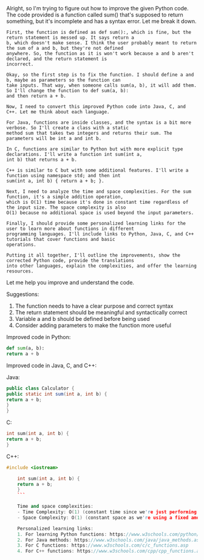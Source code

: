 <think>
    Alright, so I'm trying to figure out how to improve the given Python code. The code provided is a function called
    sum() that's supposed to return something, but it's incomplete and has a syntax error. Let me break it down.

    First, the function is defined as def sum():, which is fine, but the return statement is messed up. It says return a
    b, which doesn't make sense. I think the user probably meant to return the sum of a and b, but they're not defined
    anywhere. So, the function as it is won't work because a and b aren't declared, and the return statement is
    incorrect.

    Okay, so the first step is to fix the function. I should define a and b, maybe as parameters so the function can
    take inputs. That way, when someone calls sum(a, b), it will add them. So I'll change the function to def sum(a, b):
    and then return a + b.

    Now, I need to convert this improved Python code into Java, C, and C++. Let me think about each language.

    For Java, functions are inside classes, and the syntax is a bit more verbose. So I'll create a class with a static
    method sum that takes two integers and returns their sum. The parameters will be int a and int b.

    In C, functions are similar to Python but with more explicit type declarations. I'll write a function int sum(int a,
    int b) that returns a + b.

    C++ is similar to C but with some additional features. I'll write a function using namespace std; and then int
    sum(int a, int b) { return a + b; }.

    Next, I need to analyze the time and space complexities. For the sum function, it's a simple addition operation,
    which is O(1) time because it's done in constant time regardless of the input size. The space complexity is also
    O(1) because no additional space is used beyond the input parameters.

    Finally, I should provide some personalized learning links for the user to learn more about functions in different
    programming languages. I'll include links to Python, Java, C, and C++ tutorials that cover functions and basic
    operations.

    Putting it all together, I'll outline the improvements, show the corrected Python code, provide the translations
    into other languages, explain the complexities, and offer the learning resources.
</think>

Let me help you improve and understand the code.

Suggestions:
1. The function needs to have a clear purpose and correct syntax
2. The return statement should be meaningful and syntactically correct
3. Variable a and b should be defined before being used
4. Consider adding parameters to make the function more useful

Improved code in Python:
```python
def sum(a, b):
return a + b
```

Improved code in Java, C, and C++:

Java:
```java
public class Calculator {
public static int sum(int a, int b) {
return a + b;
}
}
```

C:
```c
int sum(int a, int b) {
return a + b;
}
```

C++:
```cpp
#include <iostream>

    int sum(int a, int b) {
    return a + b;
    }
    ```

    Time and space complexities:
    - Time Complexity: O(1) (constant time since we're just performing addition)
    - Space Complexity: O(1) (constant space as we're using a fixed amount of space)

    Personalized learning links:
    1. For learning Python functions: https://www.w3schools.com/python/python_functions.asp
    2. For Java methods: https://www.w3schools.com/java/java_methods.asp
    3. For C functions: https://www.w3schools.com/c/c_functions.asp
    4. For C++ functions: https://www.w3schools.com/cpp/cpp_functions.asp